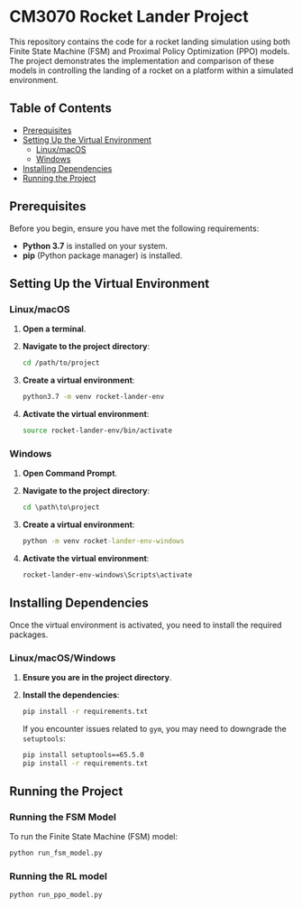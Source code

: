 # CM3070 Rocket Lander Project

This repository contains the code for a rocket landing simulation using both Finite State Machine (FSM) and Proximal Policy Optimization (PPO) models. The project demonstrates the implementation and comparison of these models in controlling the landing of a rocket on a platform within a simulated environment.

## Table of Contents

- [Prerequisites](#prerequisites)
- [Setting Up the Virtual Environment](#setting-up-the-virtual-environment)
  - [Linux/macOS](#linuxmacos)
  - [Windows](#windows)
- [Installing Dependencies](#installing-dependencies)
- [Running the Project](#running-the-project)

## Prerequisites

Before you begin, ensure you have met the following requirements:

- **Python 3.7** is installed on your system.
- **pip** (Python package manager) is installed.

## Setting Up the Virtual Environment

### Linux/macOS

1. **Open a terminal**.

2. **Navigate to the project directory**:

    ```bash
    cd /path/to/project
    ```

3. **Create a virtual environment**:

    ```bash
    python3.7 -m venv rocket-lander-env
    ```

4. **Activate the virtual environment**:

    ```bash
    source rocket-lander-env/bin/activate
    ```

### Windows

1. **Open Command Prompt**.

2. **Navigate to the project directory**:

    ```cmd
    cd \path\to\project
    ```

3. **Create a virtual environment**:

    ```cmd
    python -m venv rocket-lander-env-windows
    ```

4. **Activate the virtual environment**:

    ```cmd
    rocket-lander-env-windows\Scripts\activate
    ```

## Installing Dependencies

Once the virtual environment is activated, you need to install the required packages. 

### Linux/macOS/Windows

1. **Ensure you are in the project directory**.

2. **Install the dependencies**:

    ```bash
    pip install -r requirements.txt
    ```

    If you encounter issues related to `gym`, you may need to downgrade the `setuptools`:

    ```bash
    pip install setuptools==65.5.0
    pip install -r requirements.txt
    ```

## Running the Project

### Running the FSM Model

To run the Finite State Machine (FSM) model:

```bash
python run_fsm_model.py
```
### Running the RL model 

```bash
python run_ppo_model.py
```
